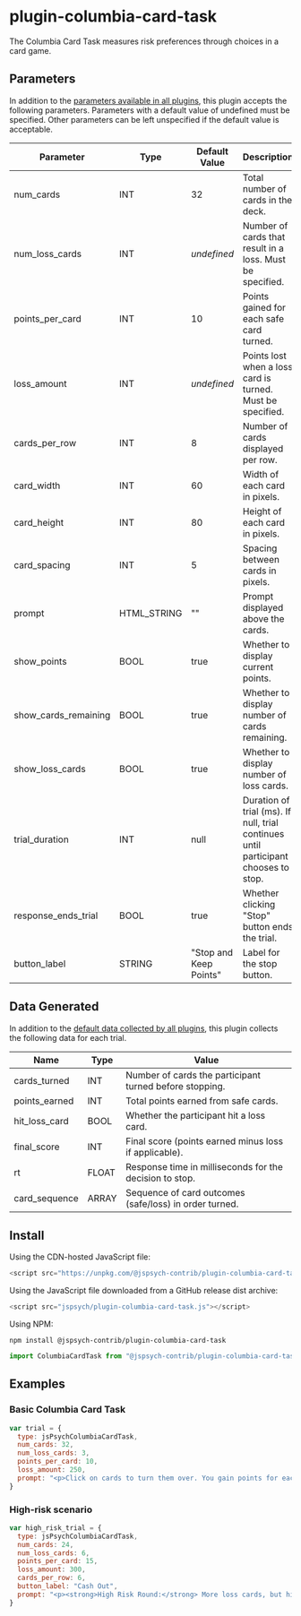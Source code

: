 # plugin-columbia-card-task

The Columbia Card Task measures risk preferences through choices in a card game.

## Parameters

In addition to the [parameters available in all plugins](https://www.jspsych.org/latest/overview/plugins#parameters-available-in-all-plugins), this plugin accepts the following parameters. Parameters with a default value of undefined must be specified. Other parameters can be left unspecified if the default value is acceptable.

| Parameter           | Type             | Default Value      | Description                              |
| ------------------- | ---------------- | ------------------ | ---------------------------------------- |
| num_cards           | INT              | 32                 | Total number of cards in the deck.      |
| num_loss_cards      | INT              | *undefined*        | Number of cards that result in a loss. Must be specified. |
| points_per_card     | INT              | 10                 | Points gained for each safe card turned. |
| loss_amount         | INT              | *undefined*        | Points lost when a loss card is turned. Must be specified. |
| cards_per_row       | INT              | 8                  | Number of cards displayed per row.      |
| card_width          | INT              | 60                 | Width of each card in pixels.           |
| card_height         | INT              | 80                 | Height of each card in pixels.          |
| card_spacing        | INT              | 5                  | Spacing between cards in pixels.        |
| prompt              | HTML_STRING      | ""                 | Prompt displayed above the cards.       |
| show_points         | BOOL             | true               | Whether to display current points.      |
| show_cards_remaining| BOOL             | true               | Whether to display number of cards remaining. |
| show_loss_cards     | BOOL             | true               | Whether to display number of loss cards. |
| trial_duration      | INT              | null               | Duration of trial (ms). If null, trial continues until participant chooses to stop. |
| response_ends_trial | BOOL             | true               | Whether clicking "Stop" button ends the trial. |
| button_label        | STRING           | "Stop and Keep Points" | Label for the stop button.        |

## Data Generated

In addition to the [default data collected by all plugins](https://www.jspsych.org/latest/overview/plugins#data-collected-by-all-plugins), this plugin collects the following data for each trial.

| Name      | Type    | Value                                    |
| --------- | ------- | ---------------------------------------- |
| cards_turned | INT   | Number of cards the participant turned before stopping. |
| points_earned | INT  | Total points earned from safe cards.    |
| hit_loss_card | BOOL | Whether the participant hit a loss card. |
| final_score | INT   | Final score (points earned minus loss if applicable). |
| rt         | FLOAT   | Response time in milliseconds for the decision to stop. |
| card_sequence | ARRAY | Sequence of card outcomes (safe/loss) in order turned. |

## Install

Using the CDN-hosted JavaScript file:

```js
<script src="https://unpkg.com/@jspsych-contrib/plugin-columbia-card-task"></script>
```

Using the JavaScript file downloaded from a GitHub release dist archive:

```js
<script src="jspsych/plugin-columbia-card-task.js"></script>
```

Using NPM:

```
npm install @jspsych-contrib/plugin-columbia-card-task
```

```js
import ColumbiaCardTask from "@jspsych-contrib/plugin-columbia-card-task";
```


## Examples

### Basic Columbia Card Task

```javascript
var trial = {
  type: jsPsychColumbiaCardTask,
  num_cards: 32,
  num_loss_cards: 3,
  points_per_card: 10,
  loss_amount: 250,
  prompt: "<p>Click on cards to turn them over. You gain points for each safe card, but lose points if you hit a loss card. You can stop at any time to keep your points.</p>"
}
```

### High-risk scenario

```javascript
var high_risk_trial = {
  type: jsPsychColumbiaCardTask,
  num_cards: 24,
  num_loss_cards: 6,
  points_per_card: 15,
  loss_amount: 300,
  cards_per_row: 6,
  button_label: "Cash Out",
  prompt: "<p><strong>High Risk Round:</strong> More loss cards, but higher rewards!</p>"
}
```
